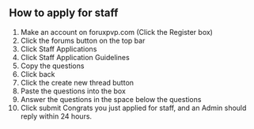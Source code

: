## How to apply for staff
1. Make an account on foruxpvp.com (Click the Register box)
2. Click the forums button on the top bar
3. Click Staff Applications
4. Click Staff Application Guidelines
5. Copy the questions
6. Click back
7. Click the create new thread button
8. Paste the questions into the box
9. Answer the questions in the space below the questions
7. Click submit
Congrats you just applied for staff, and an Admin should reply within 24 hours.
